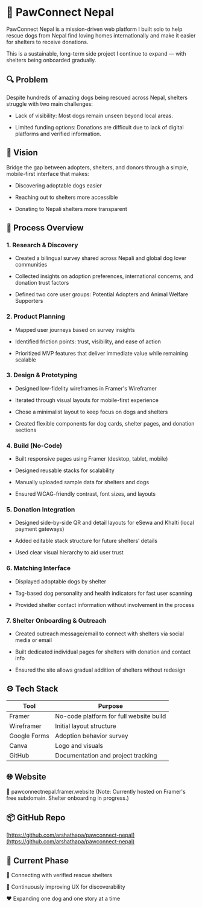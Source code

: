 # 🐾 PawConnect Nepal
PawConnect Nepal is a mission-driven web platform I built solo to help rescue dogs from Nepal find loving homes internationally and make it easier for shelters to receive donations.

This is a sustainable, long-term side project I continue to expand — with shelters being onboarded gradually.

## 🔍 Problem
Despite hundreds of amazing dogs being rescued across Nepal, shelters struggle with two main challenges:
- Lack of visibility: Most dogs remain unseen beyond local areas.

- Limited funding options: Donations are difficult due to lack of digital platforms and verified information.


## 🎯 Vision
Bridge the gap between adopters, shelters, and donors through a simple, mobile-first interface that makes:

- Discovering adoptable dogs easier

- Reaching out to shelters more accessible

- Donating to Nepali shelters more transparent


## 👣 Process Overview
### 1. Research & Discovery
- Created a bilingual survey shared across Nepali and global dog lover communities

- Collected insights on adoption preferences, international concerns, and donation trust factors

- Defined two core user groups: Potential Adopters and Animal Welfare Supporters

### 2. Product Planning
- Mapped user journeys based on survey insights

- Identified friction points: trust, visibility, and ease of action

- Prioritized MVP features that deliver immediate value while remaining scalable

### 3. Design & Prototyping
- Designed low-fidelity wireframes in Framer's Wireframer

- Iterated through visual layouts for mobile-first experience

- Chose a minimalist layout to keep focus on dogs and shelters

- Created flexible components for dog cards, shelter pages, and donation sections

### 4. Build (No-Code)
- Built responsive pages using Framer (desktop, tablet, mobile)

- Designed reusable stacks for scalability

- Manually uploaded sample data for shelters and dogs

- Ensured WCAG-friendly contrast, font sizes, and layouts

### 5. Donation Integration
- Designed side-by-side QR and detail layouts for eSewa and Khalti (local payment gateways)

- Added editable stack structure for future shelters’ details

- Used clear visual hierarchy to aid user trust

### 6. Matching Interface
- Displayed adoptable dogs by shelter

- Tag-based dog personality and health indicators for fast user scanning

- Provided shelter contact information without involvement in the process

### 7. Shelter Onboarding & Outreach
- Created outreach message/email to connect with shelters via social media or email

- Built dedicated individual pages for shelters with donation and contact info

- Ensured the site allows gradual addition of shelters without redesign


## ⚙️ Tech Stack

| Tool          | Purpose                                 |
|---------------|-----------------------------------------|
| Framer        | No-code platform for full website build |
| Wireframer    | Initial layout structure                |
| Google Forms  | Adoption behavior survey                |
| Canva         | Logo and visuals                        |
| GitHub        | Documentation and project tracking      |


## 🌐 Website
🔗 pawconnectnepal.framer.website
 (Note: Currently hosted on Framer's free subdomain. Shelter onboarding in progress.)


## 📦 GitHub Repo
[https://github.com/arshathapa/pawconnect-nepal](https://github.com/arshathapa/pawconnect-nepal)


## 📌 Current Phase
🐶 Connecting with verified rescue shelters


🧱 Continuously improving UX for discoverability


❤️ Expanding one dog and one story at a time




